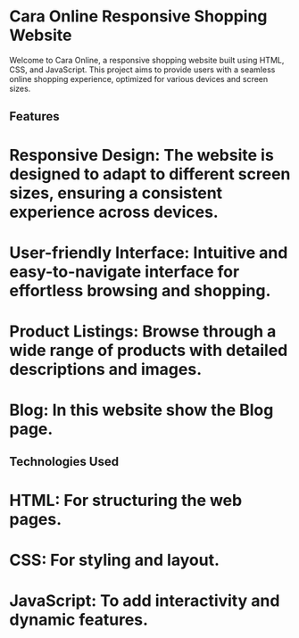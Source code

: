 # Cara Online Responsive Shopping Website
Welcome to Cara Online, a responsive shopping website built using HTML, CSS, and JavaScript. This project aims to provide users with a seamless online shopping experience, optimized for various devices and screen sizes.

## Features

# Responsive Design: The website is designed to adapt to different screen sizes, ensuring a consistent experience across devices.
# User-friendly Interface: Intuitive and easy-to-navigate interface for effortless browsing and shopping.
# Product Listings: Browse through a wide range of products with detailed descriptions and images.
# Blog: In this website show the Blog page.


## Technologies Used

# HTML: For structuring the web pages.
# CSS: For styling and layout.
# JavaScript: To add interactivity and dynamic features.
